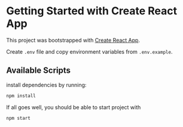 # Getting Started with Create React App

This project was bootstrapped with [Create React App](https://github.com/facebook/create-react-app).

Create `.env` file and copy environment variables from `.env.example`.

## Available Scripts

install dependencies by running:
```sh
npm install
```

If all goes well, you should be able to start project with
```sh
npm start
```
